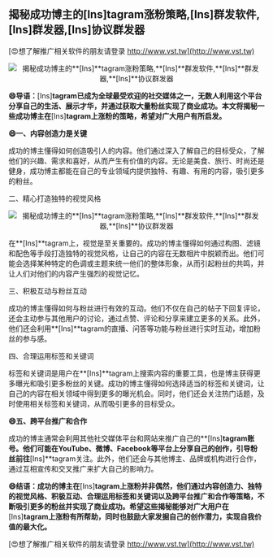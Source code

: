 ## **揭秘成功博主的**[Ins]**tagram涨粉策略,**[Ins]**群发软件,**[Ins]**群发器,**[Ins]**协议群发器**

[😍想了解推广相关软件的朋友请登录 http://www.vst.tw](http://www.vst.tw)

 <center><img src="https://vst.tw/MP4/tuiguang/png/7.png" alt="揭秘成功博主的**[Ins]**tagram涨粉策略,**[Ins]**群发软件,**[Ins]**群发器,**[Ins]**协议群发器"></center>

**😄导语：**[Ins]**tagram已成为全球最受欢迎的社交媒体之一，无数人利用这个平台分享自己的生活、展示才华，并通过获取大量粉丝实现了商业成功。本文将揭秘一些成功博主在**[Ins]**tagram上涨粉的策略，希望对广大用户有所启发。**

**😄一、内容创造力是关键**

成功的博主懂得如何创造吸引人的内容。他们通过深入了解自己的目标受众，了解他们的兴趣、需求和喜好，从而产生有价值的内容。无论是美食、旅行、时尚还是健身，成功博主都能在自己的专业领域内提供独特、有趣、有用的内容，吸引更多的粉丝。

二、精心打造独特的视觉风格

 <center><img src="https://vst.tw/MP4/tuiguang/png/2.png" alt="揭秘成功博主的**[Ins]**tagram涨粉策略,**[Ins]**群发软件,**[Ins]**群发器,**[Ins]**协议群发器"></center>

在**[Ins]**tagram上，视觉是至关重要的。成功的博主懂得如何通过构图、滤镜和配色等手段打造独特的视觉风格，让自己的内容在无数相片中脱颖而出。他们可能会选择某种特定的色调或主题来统一他们的整体形象，从而引起粉丝的共鸣，并让人们对他们的内容产生强烈的视觉记忆。

三、积极互动与粉丝互动

成功的博主懂得如何与粉丝进行有效的互动。他们不仅在自己的帖子下回复评论，还会主动参与其他用户的讨论，通过点赞、评论和分享来建立更多的关系。此外，他们还会利用**[Ins]**tagram的直播、问答等功能与粉丝进行实时互动，增加粉丝的参与感。

四、合理运用标签和关键词

标签和关键词是用户在**[Ins]**tagram上搜索内容的重要工具，也是博主获得更多曝光和吸引更多粉丝的关键。成功的博主懂得如何选择适当的标签和关键词，让自己的内容在相关领域中得到更多的曝光机会。同时，他们还会关注热门话题，及时使用相关标签和关键词，从而吸引更多的目标受众。

**😄五、跨平台推广和合作**

成功的博主通常会利用其他社交媒体平台和网站来推广自己的**[Ins]**tagram账号。他们可能在YouTube、微博、Facebook等平台上分享自己的创作，引导粉丝前往**[Ins]**tagram关注。此外，他们还会与其他博主、品牌或机构进行合作，通过互相宣传和交叉推广来扩大自己的影响力。

**😄结语：成功的博主在**[Ins]**tagram上涨粉并非偶然，他们通过内容创造力、独特的视觉风格、积极互动、合理运用标签和关键词以及跨平台推广和合作等策略，不断吸引更多的粉丝并实现了商业成功。希望这些揭秘能够对广大用户在**[Ins]**tagram上涨粉有所帮助，同时也鼓励大家发掘自己的创作潜力，实现自我价值的最大化。**

[😍想了解推广相关软件的朋友请登录 http://www.vst.tw](http://www.vst.tw)



